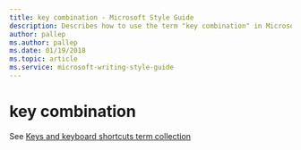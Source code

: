 ```yaml
---
title: key combination - Microsoft Style Guide
description: Describes how to use the term "key combination" in Microsoft content.
author: pallep
ms.author: pallep
ms.date: 01/19/2018
ms.topic: article
ms.service: microsoft-writing-style-guide
---
```


# key combination

See [Keys and keyboard shortcuts term collection](~/a-z-word-list-term-collections/term-collections/keys-keyboard-shortcuts.md)
